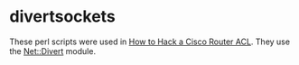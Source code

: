 # divertsockets

These perl scripts were used in [How to Hack a Cisco Router ACL](http://packetbomb.com/how-to-hack-a-cisco-router-acl/). They use the [Net::Divert](http://search.cpan.org/~atrak/Net-Divert-0.01/Divert.pm) module.
